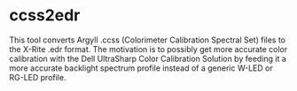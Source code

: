 # ccss2edr

This tool converts Argyll .ccss (Colorimeter Calibration Spectral Set) files to the X-Rite
.edr format. The motivation is to possibly get more accurate color calibration with the Dell
UltraSharp Color Calibration Solution by feeding it a more accurate backlight spectrum profile
instead of a generic W-LED or RG-LED profile.
